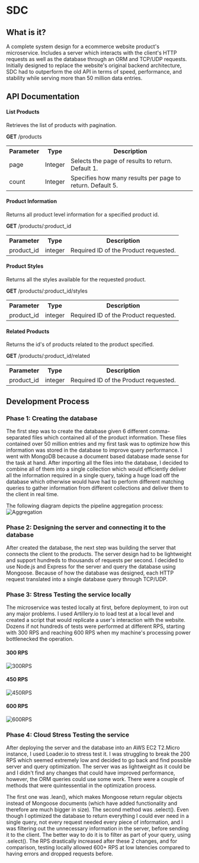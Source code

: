 # SDC

## What is it?
A complete system design for a ecommerce website product's microservice. Includes a server which interacts with the client's HTTP requests as well as the database through an ORM and TCP/UDP requests. Initially designed to replace the website's original backend architecture, SDC had to outperform the old API in terms of speed, performance, and stability while serving more than 50 million data entries.

## API Documentation

#### List Products
Retrieves the list of products with pagination.

**GET** /products

<table>
  <tr>
    <th>Parameter</th>
    <th>Type</th>
    <th>Description</th> 
  </tr>
  <tr>
    <td>page</td>
    <td>Integer</td>
    <td>Selects the page of results to return. Default 1.</td> 
  </tr>
  <tr>
    <td>count</td>
    <td>Integer</td>
    <td>Specifies how many results per page to return. Default 5.</td> 
  </tr>
</table>

#### Product Information
Returns all product level information for a specified product id.

**GET** /products/:product_id

<table>
  <tr>
    <th>Parameter</th>
    <th>Type</th>
    <th>Description</th> 
  </tr>
  <tr>
    <td>product_id</td>
    <td>integer</td>
    <td>Required ID of the Product requested.</td> 
  </tr>
</table>

#### Product Styles
Returns all the styles available for the requested product.

**GET** /products/:product_id/styles

<table>
  <tr>
    <th>Parameter</th>
    <th>Type</th>
    <th>Description</th> 
  </tr>
  <tr>
    <td>product_id</td>
    <td>integer</td>
    <td>Required ID of the Product requested.</td> 
</table>

#### Related Products
Returns the id's of products related to the product specified.

**GET** /products/:product_id/related

<table>
  <tr>
    <th>Parameter</th>
    <th>Type</th>
    <th>Description</th> 
  </tr>
  <tr>
    <td>product_id</td>
    <td>integer</td>
    <td>Required ID of the Product requested.</td> 
  </tr>
</table>

## Development Process

### Phase 1: Creating the database

The first step was to create the database given 6 different comma-separated files which contained all of the product information. These files contained over 50 million entries and my first task was to optimize how this information was stored in the database to improve query performance. I went with MongoDB because a document based database made sense for the task at hand. After importing all the files into the database, I decided to combine all of them into a single collection which would efficiently deliver all the information required in a single query, taking a huge load off the database which otherwise would have had to perform different matching queries to gather information from different collections and deliver them to the client in real time.

The following diagram depicts the pipeline aggregation process:
![Aggregation](https://live.staticflickr.com/65535/51887355578_f627a14d90_b.jpg)

### Phase 2: Designing the server and connecting it to the database

After created the database, the next step was building the server that connects the client to the products. The server design had to be lightweight and support hundreds to thousands of requests per second. I decided to use Node.js and Express for the server and query the database using Mongoose. Because of how the database was designed, each HTTP request translated into a single database query through TCP/UDP.

### Phase 3: Stress Testing the service locally

The microservice was tested locally at first, before deployment, to iron out any major problems. I used Artillery.io to load test at a local level and created a script that would replicate a user's interaction with the website. Dozens if not hundreds of tests were performed at different RPS, starting with 300 RPS and reaching 600 RPS when my machine's processing power bottlenecked the operation.

#### 300 RPS

![300RPS](https://live.staticflickr.com/65535/51888008405_38cf6d497c_b.jpg)

#### 450 RPS

![450RPS](https://live.staticflickr.com/65535/51888015960_5544b12e74_b.jpg)

#### 600 RPS

![600RPS](https://live.staticflickr.com/65535/51887441863_b72a1a131c_b.jpg)

### Phase 4: Cloud Stress Testing the service

After deploying the server and the database into an AWS EC2 T2.Micro instance, I used Loader.io to stress test it. I was struggling to break the 200 RPS which seemed extremely low and decided to go back and find possible server and query optimization. The server was as lightweight as it could be and I didn't find any changes that could have improved performance, however, the ORM queries could use some work. There were a couple of methods that were quintessential in the optimization process. 

The first one was .lean(), which makes Mongoose return regular objects instead of Mongoose documents (which have added functionality and therefore are much bigger in size). The second method was .select(). Even though I optimized the database to return everything I could ever need in a single query, not every request needed every piece of information, and I was filtering out the unnecessary information in the server, before sending it to the client. The better way to do it is to filter as part of your query, using .select(). The RPS drastically increased after these 2 changes, and for comparison, testing locally allowed 600+ RPS at low latencies compared to having errors and dropped requests before.



